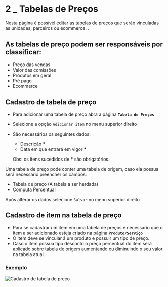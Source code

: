 # 2 _ Tabelas de Preços

Nesta página é possível editar as tabelas de preços que serão vinculadas as unidades, parceiros ou ecommerce. .

## As tabelas de preço podem ser responsáveis por classificar:

* Preço das vendas
* Valor das comissões
* Pródutos em geral
* Pré pago
* Ecommerce

## Cadastro de tabela de preço

* Para adicionar uma tabela de preço abra a página **`Tabela de Preços`**
* Selecione a opção `Adicionar item` no menu superior direito
* São necessários os seguintes dados:

  * Descrição **\***
  * Data em que entrará em vigor **\***

  Obs: os itens sucedidos de **\*** são obrigatórios.

Uma tabela de preço pode conter uma tabela de origem, caso ela possua será necessário preencher os campos:

* Tabela de preço \(A tabela a ser herdada\)
* Computa Percentual

Após alterar os dados selecione `Salvar` no menu superior direito

## Cadastro de item na tabela de preço

* Para se cadastrar um item em uma tabela de preços é necessario que o item a ser adicionado esteja criado na página **`Produto/Serviço`**
* O item deve se vincular á um produto e possuir um tipo de preço.
* Caso o item possua tipo desconto o preço percentual do item será aplicado sobre tabela de origem aumentando ou diminuindo o seu valor na tabela atual.

### Exemplo

![Cadastro de tabela de pre&#xE7;o](ERP/assets/fluxo/fluxo_tabela_de_precos.gif)

